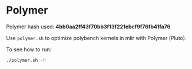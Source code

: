 # Polymer

Polymer hash used: **4bb0aa2ff43f70bb3f13f221ebcf9f76fb41fa76**

Use `polymer.sh` to optimize polybench kernels in mlir with Polymer (Pluto).

To see how to run:

```sh
./polymer.sh -h
```